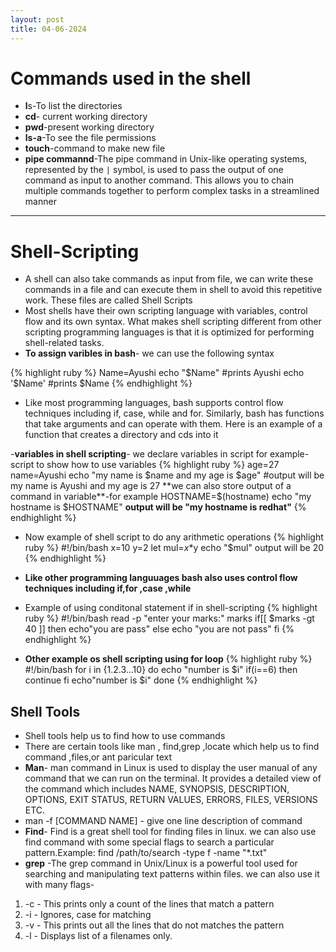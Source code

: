 ```yaml
---
layout: post
title: 04-06-2024
---
```

# Commands used in the shell
- **l**s-To list the directories
- **cd**- current working directory
- **pwd**-present working directory
- **ls-a**-To see the file permissions
- **touch**-command to make new file
- **pipe commannd**-The pipe command in Unix-like operating systems, represented by the `|` symbol, is used to pass the output of one command as input to another command. This allows you to chain multiple commands together to perform complex tasks in a streamlined manner

---
# **Shell-Scripting**
- A shell can also take commands as input from file, we can write these commands in a file and can execute them in shell to avoid this repetitive work. These files are called Shell Scripts
- Most shells have their own scripting language with variables, control flow and its own syntax. What makes shell scripting different from other scripting programming languages is that it is optimized for performing shell-related tasks.
- **To assign varibles in bash**- we can use the following syntax
 
 {% highlight ruby %}
 Name=Ayushi
 echo "$Name"
 #prints Ayushi
 echo '$Name'
 #prints $Name
 {% endhighlight %}
 

- Like  most programming languages, bash supports control flow techniques including if, case, while and for. Similarly, bash has functions that take arguments and can operate with them. Here is an example of a function that creates a directory and cds into it

-**variables in shell scripting**- we declare variables in script
 for example-script to show how to use variables
 {% highlight ruby %}
 age=27
 name=Ayushi
 echo "my name is $name and my age is $age"
 #output will be my name is Ayushi and my age is 27
 **we can also store output of a command in variable**-for example
 HOSTNAME=$(hostname)
 echo "my hostname is $HOSTNAME"
 **output will be "my hostname is redhat"**
 {% endhighlight %}

- Now example of shell script to do any arithmetic operations
 {% highlight ruby %}
 #!/bin/bash
 x=10
 y=2
 let mul=$x*$y
 echo "$mul"
 output will be 20
{% endhighlight %}

- **Like other programming languuages bash also uses control flow techniques including if,for ,case ,while**
- Example of using conditonal statement if in shell-scripting
{% highlight ruby %}
 #!/bin/bash
 read -p "enter your marks:" marks
 if[[ $marks -gt 40 ]]
 then
      echo"you are pass"
 else
      echo "you are not pass"
 fi
{% endhighlight %}

- **Other example os shell scripting using for loop**
{% highlight ruby %}
#!/bin/bash
for i in {1.2.3...10}
do
   echo "number is $i"
   if(i==6)
   then
        continue
   fi
      echo"number is $i" 
done
{% endhighlight %}

## Shell Tools
- Shell tools help us to find how to use commands
- There are certain tools like man , find,grep ,locate which help us to find command ,files,or ant paricular text 
- **Man**- man command in Linux is used to display the user manual of any command that we can run on the    terminal. It provides a detailed view of the command which includes NAME, SYNOPSIS, DESCRIPTION, OPTIONS, EXIT STATUS, RETURN VALUES, ERRORS, FILES, VERSIONS ETC.
- man -f [COMMAND NAME] - give one line description of command
- **Find**- Find is a great shell tool for finding files in linux. we can also use find command with some special flags to search a particular pattern.Example: find /path/to/search -type f -name "*.txt"
- **grep** -The grep command in Unix/Linux is a powerful tool used for searching and manipulating text patterns within files. we can also use it with many flags-
1. -c - This prints only a count of the lines that match a pattern
2. -i - Ignores, case for matching
3.  -v - This prints out all the lines that do not matches the pattern
4. -l - Displays list of a filenames only.